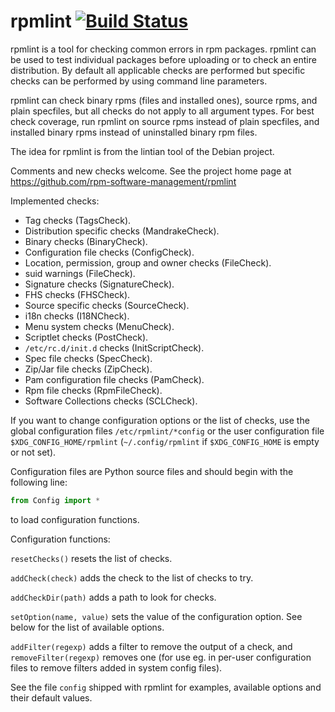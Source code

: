 # rpmlint [![Build Status](https://travis-ci.org/rpm-software-management/rpmlint.svg)](https://travis-ci.org/rpm-software-management/rpmlint)

rpmlint is a tool for checking common errors in rpm packages.  rpmlint
can be used to test individual packages before uploading or to check
an entire distribution.  By default all applicable checks are
performed but specific checks can be performed by using command line
parameters.

rpmlint can check binary rpms (files and installed ones), source rpms,
and plain specfiles, but all checks do not apply to all argument
types.  For best check coverage, run rpmlint on source rpms instead of
plain specfiles, and installed binary rpms instead of uninstalled
binary rpm files.

The idea for rpmlint is from the lintian tool of the Debian project.

Comments and new checks welcome. See the project home page at
https://github.com/rpm-software-management/rpmlint

Implemented checks:

- Tag checks (TagsCheck).
- Distribution specific checks (MandrakeCheck).
- Binary checks (BinaryCheck).
- Configuration file checks (ConfigCheck).
- Location, permission, group and owner checks (FileCheck).
- suid warnings (FileCheck).
- Signature checks (SignatureCheck).
- FHS checks (FHSCheck).
- Source specific checks (SourceCheck).
- i18n checks (I18NCheck).
- Menu system checks (MenuCheck).
- Scriptlet checks (PostCheck).
- `/etc/rc.d/init.d` checks (InitScriptCheck).
- Spec file checks (SpecCheck).
- Zip/Jar file checks (ZipCheck).
- Pam configuration file checks (PamCheck).
- Rpm file checks (RpmFileCheck).
- Software Collections checks (SCLCheck).

If you want to change configuration options or the list of checks, use
the global configuration files `/etc/rpmlint/*config` or the user
configuration file `$XDG_CONFIG_HOME/rpmlint` (`~/.config/rpmlint` if
`$XDG_CONFIG_HOME` is empty or not set).

Configuration files are Python source files and should begin with the
following line:

```python
from Config import *
```

to load configuration functions.

Configuration functions:

`resetChecks()` resets the list of checks.

`addCheck(check)` adds the check to the list of checks to try.

`addCheckDir(path)` adds a path to look for checks.

`setOption(name, value)` sets the value of the configuration option.
See below for the list of available options.

`addFilter(regexp)` adds a filter to remove the output of a check, and
`removeFilter(regexp)` removes one (for use eg. in per-user configuration
files to remove filters added in system config files).

See the file `config` shipped with rpmlint for examples, available
options and their default values.
